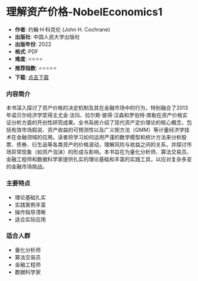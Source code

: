 # 理解资产价格-NobelEconomics1

- **作者**: 约翰·H·科克伦 (John H. Cochrane)
- **出版社**: 中国人民大学出版社
- **出版年份**: 2022
- **格式**: PDF
- **难度**: ⭐⭐⭐⭐
- **推荐指数**: ⭐⭐⭐⭐⭐
- **下载**: [点击下载](https://quant-wiki.com/pdf/%E7%90%86%E8%A7%A3%E8%B5%84%E4%BA%A7%E4%BB%B7%E6%A0%BC-NobelEconomics1.pdf)

### 内容简介

本书深入探讨了资产价格的决定机制及其在金融市场中的行为，特别融合了2013年诺贝尔经济学奖得主尤金·法玛、拉尔斯·彼得·汉森和罗伯特·席勒在资产价格实证分析方面的开创性研究成果。全书系统介绍了现代资产定价理论的核心概念，包括有效市场假说、资产收益的可预测性以及广义矩方法（GMM）等计量经济学技术在金融领域的应用。读者将学习如何运用严谨的数学模型和统计方法来分析股票、债券、衍生品等各类资产的价格波动，理解风险与收益之间的关系，并探讨市场异常现象（如资产泡沫）的形成与影响。本书旨在为量化分析师、算法交易员、金融工程师和数据科学家提供扎实的理论基础和丰富的实践工具，以应对复杂多变的金融市场挑战。

### 主要特点

- 理论基础扎实
- 实践案例丰富
- 操作指导清晰
- 适合实际应用

### 适合人群

- 量化分析师
- 算法交易员
- 金融工程师
- 数据科学家